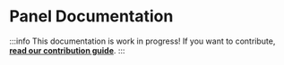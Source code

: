 # Panel Documentation
:::info
This documentation is work in progress!
If you want to contribute, [**read our contribution guide**](../opensource.md).
:::